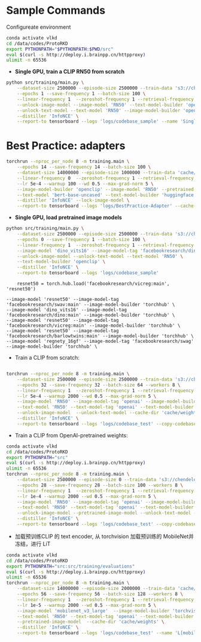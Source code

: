 

# Sample Commands


Configureate environment

```bash
conda activate vlkd
cd /data/codes/ProtoRKD
export PYTHONPATH="$PYTHONPATH:$PWD/src"
eval $(curl -s http://deploy.i.brainpp.cn/httpproxy)
ulimit -n 65536
```

- **Single GPU, train a CLIP RN50 from scratch**

```bash
python src/training/main.py \
    --dataset-size 2500000 --episode-size 2500000 --train-data 's3://chendelonghahab/datasets/ConceptualCaption3M/nori_CC2716261.csv' \
    --epochs 1 --save-frequency 1 --batch-size 100 \
    --linear-frequency 1  --zeroshot-frequency 1 --retrieval-frequency 1  --nlp-eval-frequency 1  --eval-data-dir '/data/Datasets' \
    --unlock-image-model --image-model 'RN50' --text-model-builder 'openclip' \
    --unlock-text-model --text-model 'RN50' --image-model-builder 'openclip' \
    --distiller 'InfoNCE' \
    --report-to tensorboard --logs 'logs/codebase_sample' --name 'Single-GPU-CLIP-from-scratch-CC2.5Mx1-epoch'
```
 
# **Best Practice: adapters**

```bash
torchrun --nproc_per_node 8 -m training.main \
    --epochs 14 --save-frequency 14 --batch-size 100 \
    --dataset-size 14000000 --episode-size 1000000 --train-data 'cache/yfcc_nori.csv' \
    --linear-frequency 0  --zeroshot-frequency 1 --retrieval-frequency 1  --nlp-eval-frequency 1  --eval-data-dir '/data/Datasets' \
    --lr 5e-4 --warmup 100 --wd 0.5 --max-grad-norm 5 \
    --image-model-builder 'openclip' --image-model 'RN50' --pretrained-image-model \
    --text-model 'bert-base-uncased' --text-model-builder 'huggingface' --adapter 'lang_adapter' --text-head-n-layers 2 \
    --distiller 'InfoNCE' --lock-image-model \
    --report-to tensorboard --logs 'logs/BestPractice-Adapter' --cache-dir 'cache/weights' --name 'lang_adapter'
```
- **Single GPU, load pretrained image models**

```bash
python src/training/main.py \
    --dataset-size 2500000 --episode-size 2500000 --train-data 's3://chendelonghahab/datasets/ConceptualCaption3M/nori_CC2716261.csv' \
    --epochs 0 --save-frequency 1 --batch-size 100 \
    --linear-frequency 1  --zeroshot-frequency 1 --retrieval-frequency 1  --nlp-eval-frequency 1  --eval-data-dir '/data/Datasets' \
    --image-model 'dino_vits16' --image-model-tag 'facebookresearch/dino:main' --image-model-builder 'torchhub' \
    --unlock-image-model --unlock-text-model --text-model 'RN50' \
    --text-model-builder 'openclip' \
    --distiller 'InfoNCE' \
    --report-to tensorboard --logs 'logs/codebase_sample'
```
 
        resnet50 = torch.hub.load('facebookresearch/vicreg:main', 'resnet50')
    
    --image-model 'resnet50' --image-model-tag 'facebookresearch/swav:main' --image-model-builder 'torchhub' \
    --image-model 'dino_vits16' --image-model-tag 'facebookresearch/dino:main' --image-model-builder 'torchhub' \
    --image-model 'resnet50' --image-model-tag 'facebookresearch/vicreg:main' --image-model-builder 'torchhub' \
    --image-model 'resnet50' --image-model-tag 'facebookresearch/barlowtwins:main' --image-model-builder 'torchhub' \
    --image-model 'regnety_16gf' --image-model-tag 'facebookresearch/swag' --image-model-builder 'torchhub' \



- Train a CLIP from scratch:
```bash

torchrun --nproc_per_node 8 -m training.main \
    --dataset-size 2500000 --episode-size 2500000 --train-data 's3://chendelonghahab/datasets/ConceptualCaption3M/nori_CC2716261.csv' \
    --epochs 32 --save-frequency 32 --batch-size 64 --workers 8 \
    --linear-frequency 1  --zeroshot-frequency 1 --retrieval-frequency 1  --nlp-eval-frequency 1  --eval-data-dir '/data/Datasets' \
    --lr 5e-4 --warmup 2000 --wd 0.5 --max-grad-norm 5 \
    --image-model 'RN50' --image-model-tag 'openai' --image-model-builder 'OpenCLIP' --image-head-n-layers 0 \
    --text-model 'RN50' --text-model-tag 'openai' --text-model-builder 'OpenCLIP' --unlock-text-model --text-head-n-layers 0 \
    --unlock-image-model  --unlock-text-model --cache-dir 'cache/weights' \
    --distiller 'InfoNCE' \
    --report-to tensorboard --logs 'logs/codebase_test' --copy-codebase --name 'CLIP-from-scratch-bs512-CC2.5M-32ep'
```

- Train a CLIP from OpenAI-pretrained weights:
```bash
conda activate vlkd
cd /data/codes/ProtoRKD
export PYTHONPATH="src"
eval $(curl -s http://deploy.i.brainpp.cn/httpproxy)
ulimit -n 65536
torchrun --nproc_per_node 8 -m training.main \
    --dataset-size 2500000 --episode-size 0 --train-data 's3://chendelonghahab/datasets/ConceptualCaption3M/nori_CC2716261.csv' \
    --epochs 28 --save-frequency 28 --batch-size 100 --workers 8 \
    --linear-frequency 1  --zeroshot-frequency 1 --retrieval-frequency 1  --nlp-eval-frequency 1  --eval-data-dir '/data/Datasets' \
    --lr 1e-4 --warmup 2000 --wd 0.5 --max-grad-norm 5 \
    --image-model 'RN50' --image-model-tag 'openai' --image-model-builder 'OpenCLIP' --image-head-n-layers 0 \
    --text-model 'RN50' --text-model-tag 'openai' --text-model-builder 'OpenCLIP' --unlock-text-model --text-head-n-layers 0 \
    --unlock-image-model --pretrained-image-model --unlock-text-model --pretrained-text-model --cache-dir 'cache/weights' \
    --distiller 'InfoNCE' \
    --report-to tensorboard --logs 'logs/codebase_test' --copy-codebase --name 'U[RN50-h0]-U[CLIP-from-RN50]-bs800-8ep'
```


- 加载预训练CLIP 的 text encoder, 从 torchvision 加载预训练的 MobileNet并冻结，进行 LiT
```bash
conda activate vlkd
cd /data/codes/ProtoRKD
export PYTHONPATH="src:src/training/evaluations"
eval $(curl -s http://deploy.i.brainpp.cn/httpproxy)
ulimit -n 65536
torchrun --nproc_per_node 8 -m training.main \
    --dataset-size 14000000 --episode-size 2000000 --train-data 'cache/yfcc_nori.csv' \
    --epochs 56 --save-frequency 56 --batch-size 128 --workers 8 \
    --linear-frequency 1  --zeroshot-frequency 1 --retrieval-frequency 1  --nlp-eval-frequency 1  --eval-data-dir '/data/Datasets' \
    --lr 1e-5 --warmup 2000 --wd 0.5 --max-grad-norm 5 \
    --image-model 'mobilenet_v3_large'  --image-model-builder 'torchvision' --image-head-n-layers 2 \
    --text-model 'RN50' --text-model-tag 'openai' --text-model-builder 'openclip' --text-head-n-layers 0 \
    --pretrained-image-model  --cache-dir 'cache/weights' \
    --distiller 'InfoNCE' \
    --report-to tensorboard --logs 'logs/codebase_test' --name 'L[mobilenet_v3_large-h2]-U[CLIP-from-scratch]-bs1024-YFCC-56ep-lr1e-5'
```
